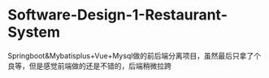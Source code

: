 # Software-Design-1-Restaurant-System
Springboot&amp;Mybatisplus+Vue+Mysql做的前后端分离项目，虽然最后只拿了个良等，但是感觉前端做的还是不错的，后端稍微拉跨
